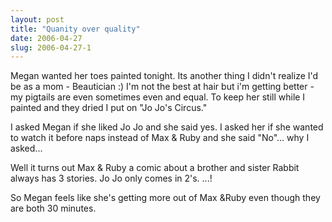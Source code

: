 ```yaml
---
layout: post
title: "Quanity over quality"
date: 2006-04-27
slug: 2006-04-27-1
---
```


Megan wanted her toes painted tonight.  Its another thing I didn&apos;t realize I&apos;d be as a mom - Beautician :)  I&apos;m not the best at hair but i&apos;m getting better - my pigtails are even sometimes even and equal.  To keep her still while I painted and they dried I put on &quot;Jo Jo&apos;s Circus.&quot;  

I asked Megan if she liked Jo Jo and she said yes.  I asked her if she wanted to watch it before naps instead of Max & Ruby and she said &quot;No&quot;... why I asked...

Well it turns out Max & Ruby a comic about a brother and sister Rabbit always has 3 stories.  Jo Jo only comes in 2&apos;s.  ...!

 So Megan feels like she&apos;s getting more out of Max &Ruby even though they are both 30 minutes.  
